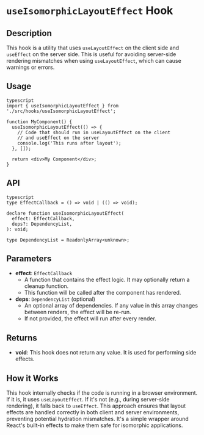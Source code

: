 # `useIsomorphicLayoutEffect` Hook

## Description

This hook is a utility that uses `useLayoutEffect` on the client side and `useEffect` on the server side. This is useful for avoiding server-side rendering mismatches when using `useLayoutEffect`, which can cause warnings or errors.

## Usage

```
typescript
import { useIsomorphicLayoutEffect } from './src/hooks/useIsomorphicLayoutEffect';

function MyComponent() {
  useIsomorphicLayoutEffect(() => {
    // Code that should run in useLayoutEffect on the client
    // and useEffect on the server
    console.log('This runs after layout');
  }, []);

  return <div>My Component</div>;
}
```

## API

```
typescript
type EffectCallback = () => void | (() => void);

declare function useIsomorphicLayoutEffect(
  effect: EffectCallback,
  deps?: DependencyList,
): void;

type DependencyList = ReadonlyArray<unknown>;
```

## Parameters

- **effect**: `EffectCallback`
  - A function that contains the effect logic. It may optionally return a cleanup function.
  - This function will be called after the component has rendered.
- **deps**: `DependencyList` (optional)
  - An optional array of dependencies. If any value in this array changes between renders, the effect will be re-run.
  - If not provided, the effect will run after every render.

## Returns

- **void**: This hook does not return any value. It is used for performing side effects.

## How it Works

This hook internally checks if the code is running in a browser environment. If it is, it uses `useLayoutEffect`. If it's not (e.g., during server-side rendering), it falls back to `useEffect`. This approach ensures that layout effects are handled correctly in both client and server environments, preventing potential hydration mismatches. It's a simple wrapper around React's built-in effects to make them safe for isomorphic applications.
